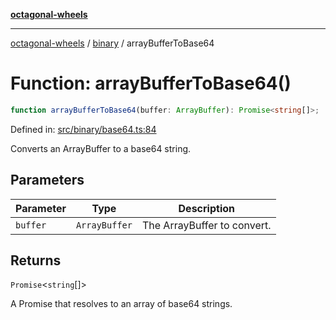 [**octagonal-wheels**](../../../../README.md)

***

[octagonal-wheels](../../../../globals.md) / [binary](../README.md) / arrayBufferToBase64

# Function: arrayBufferToBase64()

```ts
function arrayBufferToBase64(buffer: ArrayBuffer): Promise<string[]>;
```

Defined in: [src/binary/base64.ts:84](https://github.com/vrtmrz/octagonal-wheels/blob/main/src/binary/base64.ts#L84)

Converts an ArrayBuffer to a base64 string.

## Parameters

| Parameter | Type | Description |
| ------ | ------ | ------ |
| `buffer` | `ArrayBuffer` | The ArrayBuffer to convert. |

## Returns

`Promise`\<`string`[]\>

A Promise that resolves to an array of base64 strings.
